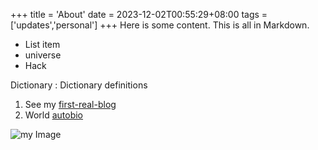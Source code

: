 +++
title = 'About'
date = 2023-12-02T00:55:29+08:00
tags = ['updates','personal']
+++
Here is some content. This is all in Markdown.

- List item
- universe
- Hack

Dictionary
: Dictionary definitions

1. See my [first-real-blog](/posts/first-real-blog)
2. World [autobio](/test/autobiography)

![my Image](/images/win.png)

